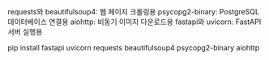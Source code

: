 requests와 beautifulsoup4: 웹 페이지 크롤링용
psycopg2-binary: PostgreSQL 데이터베이스 연결용
aiohttp: 비동기 이미지 다운로드용
fastapi와 uvicorn: FastAPI 서버 실행용

pip install fastapi uvicorn requests beautifulsoup4 psycopg2-binary aiohttp